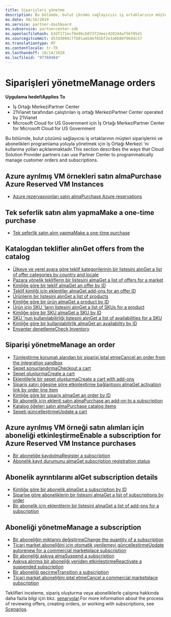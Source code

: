 ```yaml
---
title: Siparişleri yönetme
description: Bu bölümde, bulut çözümü sağlayıcısı iş ortaklarının müşteri siparişlerini ve abonelikleri programlama yoluyla yönetmek için Iş ortağı merkezini kullanma yolları açıklanmaktadır.
ms.date: 08/16/2019
ms.service: partner-dashboard
ms.subservice: partnercenter-sdk
ms.openlocfilehash: b3df171ecf0e86cb07372deec420244af56f05d1
ms.sourcegitcommit: d53d300dc7fb01aeb4ef85bf2e3a6b80f868dc57
ms.translationtype: MT
ms.contentlocale: tr-TR
ms.lasthandoff: 10/14/2020
ms.locfileid: "97769484"
---
```

# <a name="manage-orders"></a><span data-ttu-id="496ba-103">Siparişleri yönetme</span><span class="sxs-lookup"><span data-stu-id="496ba-103">Manage orders</span></span>

<span data-ttu-id="496ba-104">**Uygulama hedefi**</span><span class="sxs-lookup"><span data-stu-id="496ba-104">**Applies To**</span></span>

- <span data-ttu-id="496ba-105">İş Ortağı Merkezi</span><span class="sxs-lookup"><span data-stu-id="496ba-105">Partner Center</span></span>
- <span data-ttu-id="496ba-106">21Vianet tarafından çalıştırılan iş ortağı Merkezi</span><span class="sxs-lookup"><span data-stu-id="496ba-106">Partner Center operated by 21Vianet</span></span>
- <span data-ttu-id="496ba-107">Microsoft Cloud for US Government için İş Ortağı Merkezi</span><span class="sxs-lookup"><span data-stu-id="496ba-107">Partner Center for Microsoft Cloud for US Government</span></span>

<span data-ttu-id="496ba-108">Bu bölümde, bulut çözümü sağlayıcısı iş ortaklarının müşteri siparişlerini ve abonelikleri programlama yoluyla yönetmek için Iş Ortağı Merkezi 'ni kullanma yolları açıklanmaktadır.</span><span class="sxs-lookup"><span data-stu-id="496ba-108">This section describes the ways that Cloud Solution Provider partners can use Partner Center to programmatically manage customer orders and subscriptions.</span></span>

## <a name="purchase-azure-reserved-vm-instances"></a><span data-ttu-id="496ba-109">Azure ayrılmış VM örnekleri satın alma</span><span class="sxs-lookup"><span data-stu-id="496ba-109">Purchase Azure Reserved VM Instances</span></span>

- [<span data-ttu-id="496ba-110">Azure rezervasyonları satın alma</span><span class="sxs-lookup"><span data-stu-id="496ba-110">Purchase Azure reservations</span></span>](purchase-azure-reservations.md)

## <a name="make-a-one-time-purchase"></a><span data-ttu-id="496ba-111">Tek seferlik satın alım yapma</span><span class="sxs-lookup"><span data-stu-id="496ba-111">Make a one-time purchase</span></span>

- [<span data-ttu-id="496ba-112">Tek seferlik satın alım yapma</span><span class="sxs-lookup"><span data-stu-id="496ba-112">Make a one-time purchase</span></span>](make-a-one-time-purchase.md)

## <a name="get-offers-from-the-catalog"></a><span data-ttu-id="496ba-113">Katalogdan teklifler alın</span><span class="sxs-lookup"><span data-stu-id="496ba-113">Get offers from the catalog</span></span>

- [<span data-ttu-id="496ba-114">Ülkeye ve yerel ayara göre teklif kategorilerinin bir listesini alın</span><span class="sxs-lookup"><span data-stu-id="496ba-114">Get a list of offer categories by country and locale</span></span>](get-a-list-of-offer-categories-by-country-and-locale.md)
- [<span data-ttu-id="496ba-115">Pazara yönelik tekliflerin bir listesini alma</span><span class="sxs-lookup"><span data-stu-id="496ba-115">Get a list of offers for a market</span></span>](get-a-list-of-offers-for-a-market.md)
- [<span data-ttu-id="496ba-116">Kimliğe göre bir teklif alma</span><span class="sxs-lookup"><span data-stu-id="496ba-116">Get an offer by ID</span></span>](get-an-offer-by-id.md)
- [<span data-ttu-id="496ba-117">Teklif kimliği için eklentiler alma</span><span class="sxs-lookup"><span data-stu-id="496ba-117">Get add-ons for an offer ID</span></span>](get-addon-offers-by-offer-id.md)
- [<span data-ttu-id="496ba-118">Ürünlerin bir listesini alın</span><span class="sxs-lookup"><span data-stu-id="496ba-118">Get a list of products</span></span>](get-a-list-of-products.md)
- [<span data-ttu-id="496ba-119">Kimliğe göre bir ürün alma</span><span class="sxs-lookup"><span data-stu-id="496ba-119">Get a product by ID</span></span>](get-a-product-by-id.md)
- [<span data-ttu-id="496ba-120">Ürün için SKU 'ların listesini alın</span><span class="sxs-lookup"><span data-stu-id="496ba-120">Get a list of SKUs for a product</span></span>](get-a-list-of-skus-for-a-product.md)
- [<span data-ttu-id="496ba-121">Kimliğe göre bir SKU alma</span><span class="sxs-lookup"><span data-stu-id="496ba-121">Get a SKU by ID</span></span>](get-a-sku-by-id.md)
- [<span data-ttu-id="496ba-122">SKU 'nun kullanılabilirliği listesini alın</span><span class="sxs-lookup"><span data-stu-id="496ba-122">Get a list of availabilities for a SKU</span></span>](get-a-list-of-availabilities-for-a-sku.md)
- [<span data-ttu-id="496ba-123">Kimliğe göre bir kullanılabilirlik alma</span><span class="sxs-lookup"><span data-stu-id="496ba-123">Get an availability by ID</span></span>](get-an-availability-by-id.md)
- [<span data-ttu-id="496ba-124">Envanter denetleme</span><span class="sxs-lookup"><span data-stu-id="496ba-124">Check Inventory</span></span>](check-inventory.md)

## <a name="manage-an-order"></a><span data-ttu-id="496ba-125">Siparişi yönetme</span><span class="sxs-lookup"><span data-stu-id="496ba-125">Manage an order</span></span>

- [<span data-ttu-id="496ba-126">Tümleştirme korumalı alandan bir siparişi iptal etme</span><span class="sxs-lookup"><span data-stu-id="496ba-126">Cancel an order from the integration sandbox</span></span>](cancel-an-order-from-the-integration-sandbox.md)
- [<span data-ttu-id="496ba-127">Sepet sonuçlandırma</span><span class="sxs-lookup"><span data-stu-id="496ba-127">Checkout a cart</span></span>](checkout-a-cart.md)
- [<span data-ttu-id="496ba-128">Sepet oluşturma</span><span class="sxs-lookup"><span data-stu-id="496ba-128">Create a cart</span></span>](create-a-cart.md)
- [<span data-ttu-id="496ba-129">Eklentilerle bir sepet oluşturma</span><span class="sxs-lookup"><span data-stu-id="496ba-129">Create a cart with add-ons</span></span>](create-a-cart-with-add-ons.md)
- [<span data-ttu-id="496ba-130">Sipariş satırı öğesine göre etkinleştirme bağlantısını alma</span><span class="sxs-lookup"><span data-stu-id="496ba-130">Get activation link by order line item</span></span>](get-activation-link-by-order-line-item.md)
- [<span data-ttu-id="496ba-131">Kimliğe göre bir sipariş alma</span><span class="sxs-lookup"><span data-stu-id="496ba-131">Get an order by ID</span></span>](get-an-order-by-id.md)
- [<span data-ttu-id="496ba-132">Bir abonelik için eklenti satın alma</span><span class="sxs-lookup"><span data-stu-id="496ba-132">Purchase an add-on to a subscription</span></span>](purchase-an-add-on-to-a-subscription.md)
- [<span data-ttu-id="496ba-133">Katalog öğeleri satın alma</span><span class="sxs-lookup"><span data-stu-id="496ba-133">Purchase catalog items</span></span>](purchase-catalog-items.md)
- [<span data-ttu-id="496ba-134">Sepeti güncelleştirme</span><span class="sxs-lookup"><span data-stu-id="496ba-134">Update a cart</span></span>](update-a-cart.md)

## <a name="enable-a-subscription-for-azure-reserved-vm-instance-purchases"></a><span data-ttu-id="496ba-135">Azure ayrılmış VM örneği satın alımları için aboneliği etkinleştirme</span><span class="sxs-lookup"><span data-stu-id="496ba-135">Enable a subscription for Azure Reserved VM Instance purchases</span></span>

- [<span data-ttu-id="496ba-136">Bir aboneliğe kaydolma</span><span class="sxs-lookup"><span data-stu-id="496ba-136">Register a subscription</span></span>](register-a-subscription.md)
- [<span data-ttu-id="496ba-137">Abonelik kayıt durumunu alma</span><span class="sxs-lookup"><span data-stu-id="496ba-137">Get subscription registration status</span></span>](get-subscription-registration-status.md)

## <a name="get-subscription-details"></a><span data-ttu-id="496ba-138">Abonelik ayrıntılarını al</span><span class="sxs-lookup"><span data-stu-id="496ba-138">Get subscription details</span></span>

- [<span data-ttu-id="496ba-139">Kimliğe göre bir abonelik alma</span><span class="sxs-lookup"><span data-stu-id="496ba-139">Get a subscription by ID</span></span>](get-a-subscription-by-id.md)
- [<span data-ttu-id="496ba-140">Siparişe göre aboneliklerin bir listesini alma</span><span class="sxs-lookup"><span data-stu-id="496ba-140">Get a list of subscriptions by order</span></span>](get-a-list-of-subscriptions-by-order.md)
- [<span data-ttu-id="496ba-141">Bir abonelik için eklentilerin bir listesini alma</span><span class="sxs-lookup"><span data-stu-id="496ba-141">Get a list of add-ons for a subscription</span></span>](get-a-list-of-add-ons-for-a-subscription.md)

## <a name="manage-a-subscription"></a><span data-ttu-id="496ba-142">Aboneliği yönetme</span><span class="sxs-lookup"><span data-stu-id="496ba-142">Manage a subscription</span></span>

- [<span data-ttu-id="496ba-143">Bir aboneliğin miktarını değiştirme</span><span class="sxs-lookup"><span data-stu-id="496ba-143">Change the quantity of a subscription</span></span>](change-the-quantity-of-a-subscription.md)
- [<span data-ttu-id="496ba-144">Ticari market aboneliğini için otomatik yenilemeyi güncelleştirme</span><span class="sxs-lookup"><span data-stu-id="496ba-144">Update autorenew for a commercial marketplace subscription</span></span>](update-autorenew-for-an-azure-marketplace-subscription.md)
- [<span data-ttu-id="496ba-145">Bir aboneliği askıya alma</span><span class="sxs-lookup"><span data-stu-id="496ba-145">Suspend a subscription</span></span>](suspend-a-subscription.md)
- [<span data-ttu-id="496ba-146">Askıya alınmış bir aboneliği yeniden etkinleştirme</span><span class="sxs-lookup"><span data-stu-id="496ba-146">Reactivate a suspended subscription</span></span>](reactivate-a-suspended-a-subscription.md)
- [<span data-ttu-id="496ba-147">Bir aboneliği geçirme</span><span class="sxs-lookup"><span data-stu-id="496ba-147">Transition a subscription</span></span>](transition-a-subscription.md)
- [<span data-ttu-id="496ba-148">Ticari market aboneliğini iptal etme</span><span class="sxs-lookup"><span data-stu-id="496ba-148">Cancel a commercial marketplace subscription</span></span>](cancel-an-azure-marketplace-subscription.md)

<span data-ttu-id="496ba-149">Teklifleri inceleme, sipariş oluşturma veya aboneliklerle çalışma hakkında daha fazla bilgi için bkz. [senaryolar](scenarios.md).</span><span class="sxs-lookup"><span data-stu-id="496ba-149">For more information about the process of reviewing offers, creating orders, or working with subscriptions, see [Scenarios](scenarios.md).</span></span>
